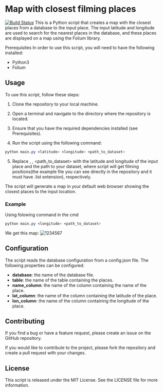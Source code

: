 # Map with closest filming places
[![Build Status](https://travis-ci.org/joemccann/dillinger.svg?branch=master)](https://travis-ci.org/joemccann/dillinger)
This is a Python script that creates a map with the closest places from a database to the input place. The input latitude and longitude are used to search for the nearest places in the database, and these places are displayed on a map using the Folium library.

Prerequisites
In order to use this script, you will need to have the following installed:

 - Python3
 - Folium

## Usage
To use this script, follow these steps:

 1. Clone the repository to your local machine.

 2. Open a terminal and navigate to the directory where the repository is located.

 3. Ensure that you have the required dependencies installed (see Prerequisites).

 4. Run the script using the following command:

```css
python main.py <latitude> <longitude> <path_to_dataset>
```

 5. Replace <latitude>, <longitude>, <path_to_dataset> with the latitude and longitude of the input place and the path to your dataset, where script will get filming positions(the example file you can see directly in the repository and it must have .list extension), respectively.

The script will generate a map in your default web browser showing the closest places to the input location.

### Example

Using folowing command in the cmd
```css
python main.py <longitude> <path_to_dataset>
```
We get this map:
 ![1234567](https://user-images.githubusercontent.com/116521940/219872675-8f1a6626-d094-4224-801e-fb392b5c5e8a.png)

## Configuration
 
The script reads the database configuration from a config.json file. The following properties can be configured:

 - **database**: the name of the database file.
 - **table**: the name of the table containing the places.
 - **name_column**: the name of the column containing the name of the place.
 - **lat_column**: the name of the column containing the latitude of the place.
 - **lon_column**: the name of the column containing the longitude of the place.

 
## Contributing
If you find a bug or have a feature request, please create an issue on the GitHub repository.

If you would like to contribute to the project, please fork the repository and create a pull request with your changes.

## License
This script is released under the MIT License. See the LICENSE file for more information.
